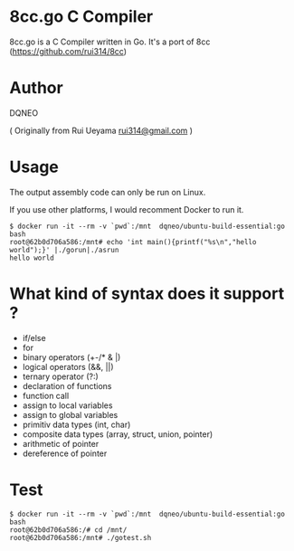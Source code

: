 # 8cc.go C Compiler

8cc.go is a C Compiler written in Go. It's a port of 8cc (https://github.com/rui314/8cc)

# Author

DQNEO

( Originally from Rui Ueyama rui314@gmail.com )

# Usage

The output assembly code can only be run on Linux.

If you use other platforms, I would recomment Docker to run it.


```
$ docker run -it --rm -v `pwd`:/mnt  dqneo/ubuntu-build-essential:go bash
root@62b0d706a586:/mnt# echo 'int main(){printf("%s\n","hello world");}' |./gorun|./asrun
hello world
```
# What kind of syntax does it support ?

* if/else
* for
* binary operators (+-/* & |)
* logical operators (&&, ||)
* ternary operator (?:)
* declaration of functions
* function call
* assign to local variables
* assign to global variables
* primitiv data types (int, char)
* composite data types (array, struct, union, pointer)
* arithmetic of pointer
* dereference of pointer

# Test

```
$ docker run -it --rm -v `pwd`:/mnt  dqneo/ubuntu-build-essential:go bash
root@62b0d706a586:/# cd /mnt/
root@62b0d706a586:/mnt# ./gotest.sh
```

